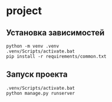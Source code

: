 # project

## Установка зависимостей


```
python -m venv .venv
.venv/Scripts/activate.bat
pip install -r requirements/common.txt
```

## Запуск проекта

```
.venv/Scripts/activate.bat
python manage.py runserver
```